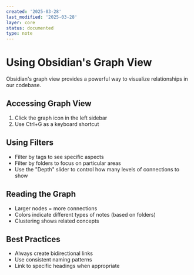 ```yaml
---
created: '2025-03-28'
last_modified: '2025-03-28'
layer: core
status: documented
type: note
---
```


# Using Obsidian's Graph View

Obsidian's graph view provides a powerful way to visualize relationships in our codebase.

## Accessing Graph View
1. Click the graph icon in the left sidebar
2. Use Ctrl+G as a keyboard shortcut

## Using Filters
- Filter by tags to see specific aspects
- Filter by folders to focus on particular areas
- Use the "Depth" slider to control how many levels of connections to show

## Reading the Graph
- Larger nodes = more connections
- Colors indicate different types of notes (based on folders)
- Clustering shows related concepts

## Best Practices
- Always create bidirectional links
- Use consistent naming patterns
- Link to specific headings when appropriate
